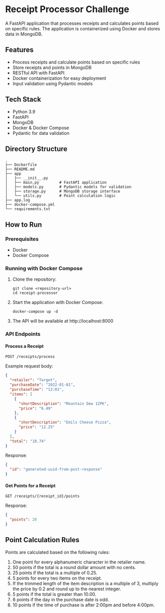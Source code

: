 # Receipt Processor Challenge

A FastAPI application that processes receipts and calculates points based on specific rules. The application is containerized using Docker and stores data in MongoDB.

## Features

- Process receipts and calculate points based on specific rules
- Store receipts and points in MongoDB
- RESTful API with FastAPI
- Docker containerization for easy deployment
- Input validation using Pydantic models

## Tech Stack

- Python 3.9
- FastAPI
- MongoDB
- Docker & Docker Compose
- Pydantic for data validation

## Directory Structure

```
.
├── Dockerfile
├── README.md
├── app
│   ├── __init__.py
│   ├── main.py         # FastAPI application
│   ├── models.py       # Pydantic models for validation
│   ├── storage.py      # MongoDB storage interface
│   └── utils.py        # Point calculation logic
├── app.log
├── docker-compose.yml
└── requirements.txt
```

## How to Run

### Prerequisites

- Docker
- Docker Compose

### Running with Docker Compose

1. Clone the repository:
   ```
   git clone <repository-url>
   cd receipt-processor
   ```

2. Start the application with Docker Compose:
   ```
   docker-compose up -d
   ```

3. The API will be available at http://localhost:8000

### API Endpoints

#### Process a Receipt

```
POST /receipts/process
```

Example request body:
```json
{
  "retailer": "Target",
  "purchaseDate": "2022-01-01",
  "purchaseTime": "13:01",
  "items": [
    {
      "shortDescription": "Mountain Dew 12PK",
      "price": "6.49"
    },
    {
      "shortDescription": "Emils Cheese Pizza",
      "price": "12.25"
    }
  ],
  "total": "18.74"
}
```

Response:
```json
{
  "id": "generated-uuid-from-post-response"
}
```

#### Get Points for a Receipt

```
GET /receipts/{receipt_id}/points
```

Response:
```json
{
  "points": 28
}
```

## Point Calculation Rules

Points are calculated based on the following rules:

1. One point for every alphanumeric character in the retailer name.
2. 50 points if the total is a round dollar amount with no cents.
3. 25 points if the total is a multiple of 0.25.
4. 5 points for every two items on the receipt.
5. If the trimmed length of the item description is a multiple of 3, multiply the price by 0.2 and round up to the nearest integer.
6. 5 points if the total is greater than 10.00.
7. 6 points if the day in the purchase date is odd.
8. 10 points if the time of purchase is after 2:00pm and before 4:00pm.